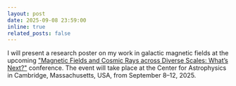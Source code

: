 ```yaml
---
layout: post
date: 2025-09-08 23:59:00
inline: true
related_posts: false
---
```


I will present a research poster on my work in galactic magnetic fields at the upcoming ["Magnetic Fields and Cosmic Rays across Diverse Scales: What’s Next?"](https://cosmic-rays-magnetic-fields.sites.cfa.harvard.edu/overview) conference. The event will take place at the Center for Astrophysics in Cambridge, Massachusetts, USA, from September 8–12, 2025.
